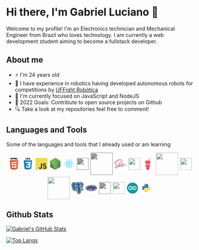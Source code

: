 # Hi there, I'm Gabriel Luciano 👋

Welcome to my profile! I'm an Electronics technician and Mechanical Engineer from Brazil who loves technology. I am currently a web development student aiming to become a fullstack developer.

## About me
- ⚡ I'm 24 years old
- 🤖 I have experience in robotics having developed autonomous robots for competitions by [UFFight Robótica](https://www.instagram.com/uffightrobotica/)
- 🌱 I'm currently focused on JavaScript and NodeJS
- 🥅 2022 Goals: Contribute to open source projects on Github
- 🔍 Take a look at my repositories feel free to comment!

## Languages and Tools
Some of the languages and tools that I already used or am learning

<div style="display: flex; justify-content: center; align-items: center; gap: 5px; flex-wrap: wrap;">
<img height="32" width="32" src="https://raw.githubusercontent.com/github/explore/80688e429a7d4ef2fca1e82350fe8e3517d3494d/topics/html/html.png" />
<img height="32" width="32" src="https://raw.githubusercontent.com/github/explore/80688e429a7d4ef2fca1e82350fe8e3517d3494d/topics/css/css.png" />
<img height="32" width="32" src="https://raw.githubusercontent.com/github/explore/80688e429a7d4ef2fca1e82350fe8e3517d3494d/topics/javascript/javascript.png" />
<img height="32" width="32" src="https://raw.githubusercontent.com/github/explore/80688e429a7d4ef2fca1e82350fe8e3517d3494d/topics/nodejs/nodejs.png" />
<img height="32" width="32" src="https://raw.githubusercontent.com/github/explore/80688e429a7d4ef2fca1e82350fe8e3517d3494d/topics/react/react.png" />
<img height="32" width="32" style="filter: invert(30%) sepia(6%) saturate(0%) hue-rotate(273deg) brightness(94%) contrast(90%);" src="https://cdn.jsdelivr.net/gh/devicons/devicon/icons/nextjs/nextjs-original.svg" />
<img height="60" width="60" style="filter: invert(30%) sepia(6%) saturate(0%) hue-rotate(273deg) brightness(94%) contrast(90%);" src="https://cdn.jsdelivr.net/gh/devicons/devicon/icons/express/express-original-wordmark.svg" />
<img height="32" width="32" src="https://raw.githubusercontent.com/github/explore/80688e429a7d4ef2fca1e82350fe8e3517d3494d/topics/sass/sass.png" />
<img height="32" width="32" src="https://cdn.jsdelivr.net/gh/devicons/devicon/icons/tailwindcss/tailwindcss-plain.svg" />
<img height="32" width="32" src="https://raw.githubusercontent.com/github/explore/80688e429a7d4ef2fca1e82350fe8e3517d3494d/topics/gulp/gulp.png" />
<img height="60" width="60" src="https://cdn.jsdelivr.net/gh/devicons/devicon/icons/yarn/yarn-original-wordmark.svg" />
<img height="32" width="32" src="https://cdn.jsdelivr.net/gh/devicons/devicon/icons/git/git-original.svg" />
<img height="60" width="60" src="https://cdn.jsdelivr.net/gh/devicons/devicon/icons/mysql/mysql-original-wordmark.svg" />
<img height="32" width="32" src="https://raw.githubusercontent.com/github/explore/80688e429a7d4ef2fca1e82350fe8e3517d3494d/topics/postgresql/postgresql.png" />
<img height="32" width="32" src="https://raw.githubusercontent.com/github/explore/80688e429a7d4ef2fca1e82350fe8e3517d3494d/topics/php/php.png" />
<img height="32" width="32" style="filter: invert(30%) sepia(6%) saturate(0%) hue-rotate(273deg) brightness(94%) contrast(90%);" src="https://cdn.jsdelivr.net/gh/devicons/devicon/icons/wordpress/wordpress-plain.svg" />
<img height="32" width="32" src="https://cdn.jsdelivr.net/gh/devicons/devicon/icons/cplusplus/cplusplus-original.svg" />
<img height="32" width="32" src="https://raw.githubusercontent.com/github/explore/80688e429a7d4ef2fca1e82350fe8e3517d3494d/topics/arduino/arduino.png" />
<img height="32" width="32" src="https://raw.githubusercontent.com/github/explore/80688e429a7d4ef2fca1e82350fe8e3517d3494d/topics/python/python.png" />

</div>

## Github Stats

[![Gabriel's GitHub Stats](https://gabriel-github-readme-stats.vercel.app/api?username=gabrielluciano&show_icons=true&theme=dracula )](https://github.com/gabrielluciano?tab=repositories)

[![Top Langs](https://gabriel-github-readme-stats.vercel.app/api/top-langs/?username=gabrielluciano&layout=compact&theme=dracula)](https://github.com/gabrielluciano?tab=repositories)
